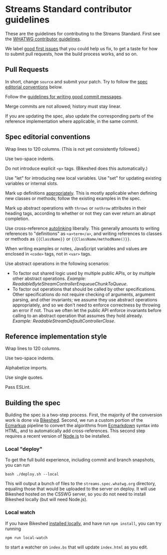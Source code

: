 # Streams Standard contributor guidelines

These are the guidelines for contributing to the Streams Standard. First see the [WHATWG contributor guidelines](https://github.com/whatwg/meta/blob/master/CONTRIBUTING.md).

We label [good first issues](https://github.com/whatwg/streams/labels/good%20first%20issue) that you could help us fix, to get a taste for how to submit pull requests, how the build process works, and so on.

## Pull Requests

In short, change `source` and submit your patch. Try to follow the [spec editorial conventions](#spec-editorial-conventions) below.

Follow the [guidelines for writing good commit messages](https://github.com/whatwg/meta/blob/master/COMMITTING.md).

Merge commits are not allowed; history must stay linear.

If you are updating the spec, also update the corresponding parts of the reference implementation where applicable, in the same commit.

## Spec editorial conventions

Wrap lines to 120 columns. (This is not yet consistently followed.)

Use two-space indents.

Do not introduce explicit `<p>` tags. (Bikeshed does this automatically.)

Use "let" for introducing new local variables. Use "set" for updating existing variables or internal slots.

Mark up definitions [appropriately](https://tabatkins.github.io/bikeshed/#definitions). This is mostly applicable when defining new classes or methods; follow the existing examples in the spec.

Mark up abstract operations with `throws` or `nothrow` attributes in their heading tags, according to whether or not they can ever return an abrupt completion.

Use cross-reference [autolinking](https://tabatkins.github.io/bikeshed/#autolinking) liberally. This generally amounts to writing references to "definitions" as `<a>term</a>`, and writing references to classes or methods as `{{ClassName}}` or `{{ClassName/methodName()}}`.

When writing examples or notes, JavaScript variables and values are enclosed in `<code>` tags, not in `<var>` tags.

Use abstract operations in the following scenarios:

- To factor out shared logic used by multiple public APIs, or by multiple other abstract operations. _Example: ReadableByteStreamControllerEnqueueChunkToQueue_.
- To factor out operations that should be called by other specifications. Other specifications do not require checking of arguments, argument parsing, and other invariants; we assume they use abstract operations appropriately, and so we don't need to enforce correctness by throwing an error if not. Thus we often let the public API enforce invariants before calling to an abstract operation that assumes they hold already. _Example: ReadableStreamDefaultControllerClose_.

## Reference implementation style

Wrap lines to 120 columns.

Use two-space indents.

Alphabetize imports.

Use single quotes.

Pass ESLint.

## Building the spec

Building the spec is a two-step process. First, the majority of the conversion work is done via [Bikeshed](https://github.com/tabatkins/bikeshed). Second, we run a custom portion of the [Ecmarkup](https://github.com/bterlson/ecmarkup) pipeline to convert the algorithms from [Ecmarkdown](https://github.com/domenic/ecmarkdown) syntax into HTML, and to automatically add cross-references. This second step requires a recent version of [Node.js](https://nodejs.org/en/) to be installed.

### Local "deploy"

To get the full build experience, including commit and branch snapshots, you can run

```
bash ./deploy.sh --local
```

This will output a bunch of files to the `streams.spec.whatwg.org` directory, equaling those that would be uploaded to the server on deploy. It will use Bikeshed hosted on the CSSWG server, so you do not need to install Bikeshed locally (but will need Node.js).

### Local watch

If you have Bikeshed [installed locally](https://github.com/tabatkins/bikeshed/blob/master/docs/install.md), and have run `npm install`, you can try running

```
npm run local-watch
```

to start a watcher on `index.bs` that will update `index.html` as you edit.
